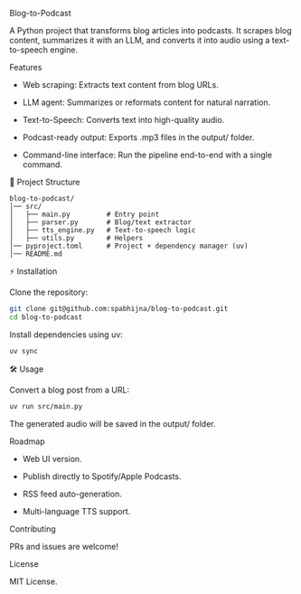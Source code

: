Blog-to-Podcast

A Python project that transforms blog articles into podcasts. It scrapes blog content, summarizes it with an LLM, and converts it into audio using a text-to-speech engine.

Features

- Web scraping: Extracts text content from blog URLs.

- LLM agent: Summarizes or reformats content for natural narration.

- Text-to-Speech: Converts text into high-quality audio.

- Podcast-ready output: Exports .mp3 files in the output/ folder.

- Command-line interface: Run the pipeline end-to-end with a single command.

📂 Project Structure
```plaintext
blog-to-podcast/
│── src/
│   ├── main.py         # Entry point
│   ├── parser.py       # Blog/text extractor
│   ├── tts_engine.py   # Text-to-speech logic
│   ├── utils.py        # Helpers
│── pyproject.toml      # Project + dependency manager (uv)
│── README.md
```
⚡ Installation

Clone the repository:

```bash
git clone git@github.com:spabhijna/blog-to-podcast.git
cd blog-to-podcast
```

Install dependencies using uv:
```bash
uv sync
```

🛠️ Usage

Convert a blog post from a URL:

```bash
uv run src/main.py 
```

The generated audio will be saved in the output/ folder.

Roadmap

- Web UI version.

- Publish directly to Spotify/Apple Podcasts.

- RSS feed auto-generation.

- Multi-language TTS support.

Contributing

PRs and issues are welcome!

License

MIT License.